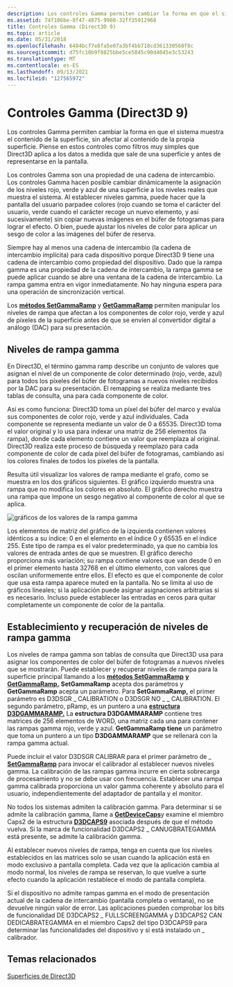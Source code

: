 ```yaml
---
description: Los controles Gamma permiten cambiar la forma en que el sistema muestra el contenido de la superficie, sin afectar al contenido de la propia superficie.
ms.assetid: 74f106be-8f47-4875-9908-32ff35912968
title: Controles Gamma (Direct3D 9)
ms.topic: article
ms.date: 05/31/2018
ms.openlocfilehash: 6484bcf7e8fa5e07a3bf4bb718cd361330560f8c
ms.sourcegitcommit: d75fc10b9f0825bbe5ce5045c90d4045e3c53243
ms.translationtype: MT
ms.contentlocale: es-ES
ms.lasthandoff: 09/13/2021
ms.locfileid: "127565972"
---
```

# <a name="gamma-controls-direct3d-9"></a>Controles Gamma (Direct3D 9)

Los controles Gamma permiten cambiar la forma en que el sistema muestra el contenido de la superficie, sin afectar al contenido de la propia superficie. Piense en estos controles como filtros muy simples que Direct3D aplica a los datos a medida que sale de una superficie y antes de representarse en la pantalla.

Los controles Gamma son una propiedad de una cadena de intercambio. Los controles Gamma hacen posible cambiar dinámicamente la asignación de los niveles rojo, verde y azul de una superficie a los niveles reales que muestra el sistema. Al establecer niveles gamma, puede hacer que la pantalla del usuario parpadee colores (rojo cuando se toma el carácter del usuario, verde cuando el carácter recoge un nuevo elemento, y así sucesivamente) sin copiar nuevas imágenes en el búfer de fotogramas para lograr el efecto. O bien, puede ajustar los niveles de color para aplicar un sesgo de color a las imágenes del búfer de reserva.

Siempre hay al menos una cadena de intercambio (la cadena de intercambio implícita) para cada dispositivo porque Direct3D 9 tiene una cadena de intercambio como propiedad del dispositivo. Dado que la rampa gamma es una propiedad de la cadena de intercambio, la rampa gamma se puede aplicar cuando se abre una ventana de la cadena de intercambio. La rampa gamma entra en vigor inmediatamente. No hay ninguna espera para una operación de sincronización vertical.

Los [**métodos SetGammaRamp**](/windows/win32/api/d3d9helper/nf-d3d9helper-idirect3ddevice9-setgammaramp) y [**GetGammaRamp**](/windows/win32/api/d3d9helper/nf-d3d9helper-idirect3ddevice9-getgammaramp) permiten manipular los niveles de rampa que afectan a los componentes de color rojo, verde y azul de píxeles de la superficie antes de que se envíen al convertidor digital a análogo (DAC) para su presentación.

## <a name="gamma-ramp-levels"></a>Niveles de rampa gamma

En Direct3D, el término gamma ramp describe un conjunto de valores que asignan el nivel de un componente de color determinado (rojo, verde, azul) para todos los píxeles del búfer de fotogramas a nuevos niveles recibidos por la DAC para su presentación. El remapping se realiza mediante tres tablas de consulta, una para cada componente de color.

Así es como funciona: Direct3D toma un píxel del búfer del marco y evalúa sus componentes de color rojo, verde y azul individuales. Cada componente se representa mediante un valor de 0 a 65535. Direct3D toma el valor original y lo usa para indexar una matriz de 256 elementos (la rampa), donde cada elemento contiene un valor que reemplaza al original. Direct3D realiza este proceso de búsqueda y reemplazo para cada componente de color de cada píxel del búfer de fotogramas, cambiando así los colores finales de todos los píxeles de la pantalla.

Resulta útil visualizar los valores de rampa mediante el grafo, como se muestra en los dos gráficos siguientes. El gráfico izquierdo muestra una rampa que no modifica los colores en absoluto. El gráfico derecho muestra una rampa que impone un sesgo negativo al componente de color al que se aplica.

![gráficos de los valores de la rampa gamma](images/gammalv.png)

Los elementos de matriz del gráfico de la izquierda contienen valores idénticos a su índice: 0 en el elemento en el índice 0 y 65535 en el índice 255. Este tipo de rampa es el valor predeterminado, ya que no cambia los valores de entrada antes de que se muestren. El gráfico derecho proporciona más variación; su rampa contiene valores que van desde 0 en el primer elemento hasta 32768 en el último elemento, con valores que oscilan uniformemente entre ellos. El efecto es que el componente de color que usa esta rampa aparece muted en la pantalla. No se limita al uso de gráficos lineales; si la aplicación puede asignar asignaciones arbitrarias si es necesario. Incluso puede establecer las entradas en ceros para quitar completamente un componente de color de la pantalla.

## <a name="setting-and-retrieving-gamma-ramp-levels"></a>Establecimiento y recuperación de niveles de rampa gamma

Los niveles de rampa gamma son tablas de consulta que Direct3D usa para asignar los componentes de color del búfer de fotogramas a nuevos niveles que se mostrarán. Puede establecer y recuperar niveles de rampa para la superficie principal llamando a los [**métodos SetGammaRamp**](/windows/win32/api/d3d9helper/nf-d3d9helper-idirect3ddevice9-setgammaramp) [**y GetGammaRamp.**](/windows/win32/api/d3d9helper/nf-d3d9helper-idirect3ddevice9-getgammaramp) **SetGammaRamp** acepta dos parámetros y **GetGammaRamp** acepta un parámetro. Para **SetGammaRamp,** el primer parámetro es D3DSGR \_ CALIBRATION o D3DSGR NO \_ \_ CALIBRATION. El segundo parámetro, pRamp, es un puntero a una [**estructura D3DGAMMARAMP.**](d3dgammaramp.md) La **estructura D3DGAMMARAMP** contiene tres matrices de 256 elementos de WORD, una matriz cada una para contener las rampas gamma rojo, verde y azul. **GetGammaRamp tiene** un parámetro que toma un puntero a un tipo **D3DGAMMARAMP** que se rellenará con la rampa gamma actual.

Puede incluir el valor D3DSGR CALIBRAR para el primer parámetro de \_ [**SetGammaRamp**](/windows/win32/api/d3d9helper/nf-d3d9helper-idirect3ddevice9-setgammaramp) para invocar el calibrador al establecer nuevos niveles gamma. La calibración de las rampas gamma incurre en cierta sobrecarga de procesamiento y no se debe usar con frecuencia. Establecer una rampa gamma calibrada proporciona un valor gamma coherente y absoluto para el usuario, independientemente del adaptador de pantalla y el monitor.

No todos los sistemas admiten la calibración gamma. Para determinar si se admite la calibración gamma, llame a [**GetDeviceCaps**](/windows/desktop/api)y examine el miembro Caps2 de la estructura [**D3DCAPS9**](/windows/desktop/api/D3D9Caps/ns-d3d9caps-d3dcaps9) asociada después de que el método vuelva. Si la marca de funcionalidad D3DCAPS2 \_ CANUGBRATEGAMMA está presente, se admite la calibración gamma.

Al establecer nuevos niveles de rampa, tenga en cuenta que los niveles establecidos en las matrices solo se usan cuando la aplicación está en modo exclusivo a pantalla completa. Cada vez que la aplicación cambia al modo normal, los niveles de rampa se reservan, lo que vuelve a surte efecto cuando la aplicación restablece el modo de pantalla completa.

Si el dispositivo no admite rampas gamma en el modo de presentación actual de la cadena de intercambio (pantalla completa o ventana), no se devuelve ningún valor de error. Las aplicaciones pueden comprobar los bits de funcionalidad DE D3DCAPS2 \_ FULLSCREENGAMMA y D3DCAPS2 CAN DEDICABRATEGAMMA en el miembro Caps2 del tipo D3DCAPS9 para determinar las funcionalidades del dispositivo y si está instalado un \_ calibrador.

## <a name="related-topics"></a>Temas relacionados

<dl> <dt>

[Superficies de Direct3D](direct3d-surfaces.md)
</dt> </dl>

 

 
